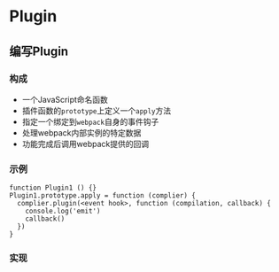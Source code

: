 # Plugin

## 编写Plugin
### 构成
- 一个JavaScript命名函数
- 插件函数的`prototype`上定义一个`apply`方法
- 指定一个绑定到`webpack`自身的事件钩子
- 处理webpack内部实例的特定数据
- 功能完成后调用webpack提供的回调

### 示例
```
function Plugin1 () {}
Plugin1.prototype.apply = function (complier) {
  complier.plugin(<event hook>, function (compilation, callback) {
    console.log('emit')
    callback()
  })
}
```

### 实现
```

```